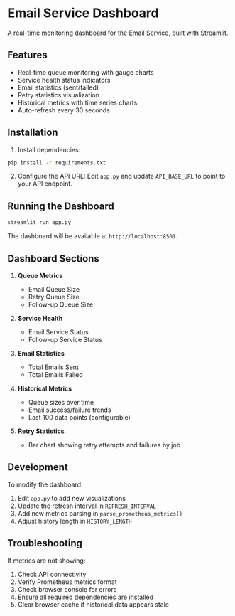 # Email Service Dashboard

A real-time monitoring dashboard for the Email Service, built with Streamlit.

## Features

- Real-time queue monitoring with gauge charts
- Service health status indicators
- Email statistics (sent/failed)
- Retry statistics visualization
- Historical metrics with time series charts
- Auto-refresh every 30 seconds

## Installation

1. Install dependencies:

```bash
pip install -r requirements.txt
```

2. Configure the API URL:
   Edit `app.py` and update `API_BASE_URL` to point to your API endpoint.

## Running the Dashboard

```bash
streamlit run app.py
```

The dashboard will be available at `http://localhost:8501`.

## Dashboard Sections

1. **Queue Metrics**

   - Email Queue Size
   - Retry Queue Size
   - Follow-up Queue Size

2. **Service Health**

   - Email Service Status
   - Follow-up Service Status

3. **Email Statistics**

   - Total Emails Sent
   - Total Emails Failed

4. **Historical Metrics**

   - Queue sizes over time
   - Email success/failure trends
   - Last 100 data points (configurable)

5. **Retry Statistics**
   - Bar chart showing retry attempts and failures by job

## Development

To modify the dashboard:

1. Edit `app.py` to add new visualizations
2. Update the refresh interval in `REFRESH_INTERVAL`
3. Add new metrics parsing in `parse_prometheus_metrics()`
4. Adjust history length in `HISTORY_LENGTH`

## Troubleshooting

If metrics are not showing:

1. Check API connectivity
2. Verify Prometheus metrics format
3. Check browser console for errors
4. Ensure all required dependencies are installed
5. Clear browser cache if historical data appears stale
